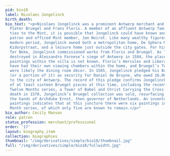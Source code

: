 ```yaml
---
pid: bio18
label: Nicolaes Jongelinck
birth_death:
bio_text: "<p>Nicolaes Jongelinck was a prominent Antwerp merchant and patron of both
  Pieter Bruegel and Frans Floris. A member of an affluent Antwerp family with many
  ties to the Mint, it is possible that Jongelinck could have known another Bruegel
  patron and officed Mint member, Jan Noirot. Like many wealthy figures of the early
  modern period, Jongelinck owned both a metropolitan home, De Sphera Mundi in the
  Kidorpstraat, and a leisure home just outside the city gates. For his suburban villa,
  Ter Beke, Jongelinck commissioned works from Floris and Bruegel. As Ter Beke was
  destroyed in Alessandro Farnese’s siege of Antwerp in 1584, the placement of the
  paintings within the villa is not known. Floris’s Hercules and Liberal Arts may
  have had their own viewing chambers within the home, and Bruegel’s Twelve Months
  were likely the dining room décor. In 1565, Jongelinck pledged his Bruegel collection
  (or a portion of it) as security for Daniel de Bruyne, who owed 16,000 guilders
  to the city of Antwerp. The record of this pledge confirms Jongelinck’s ownership
  of at least sixteen Bruegel pieces at this time, including the recently completed
  Twelve Months series, a Tower of Babel and Christ Carrying the Cross. After his
  death in 1570, Jongelinck’s Bruegel collection was sold, resurfacing in 1593 in
  the hands of Archduke Ernst, then governor of Netherlands. An inventory of the Archduke’s
  paintings indicates that at this juncture there were six paintings in the Twelve
  Month series, of which only five are known to remain.</p>"
bio_author: Cecily Manson
role: patron
status_profession: merchant/professional
order: '17'
layout: biography_item
collection: biographies
thumbnail: "/img/derivatives/simple/bio18/thumbnail.jpg"
full: "/img/derivatives/simple/bio18/fullwidth.jpg"
---
```

